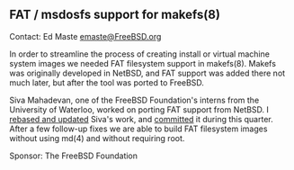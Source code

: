 ## FAT / msdosfs support for makefs(8) ##

Contact: Ed Maste <emaste@FreeBSD.org>  

In order to streamline the process of creating install or virtual
machine system images we needed FAT filesystem support in makefs(8).
Makefs was originally developed in NetBSD, and FAT support was added
there not much later, but after the tool was ported to FreeBSD.

Siva Mahadevan, one of the FreeBSD Foundation's interns from the
University of Waterloo, worked on porting FAT support from NetBSD.
I [rebased and updated](https://reviews.freebsd.org/D16438) Siva's
work, and [committed](https://reviews.freebsd.org/rS351273) it during
this quarter.  After a few follow-up fixes we are able to build FAT
filesystem images without using md(4) and without requiring root.

Sponsor: The FreeBSD Foundation  
